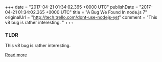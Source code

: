 +++
date = "2017-04-21 01:34:02.365 +0000 UTC"
publishDate = "2017-04-21 01:34:02.365 +0000 UTC"
title = "A Bug We Found In node.js 7"
originalUrl = "http://tech.trello.com/dont-use-nodejs-yet"
comment = "This v8 bug is rather interesting. "
+++

### TLDR

This v8 bug is rather interesting.

[Read more](http://tech.trello.com/dont-use-nodejs-yet)
